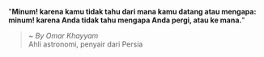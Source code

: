 "**Minum! karena kamu tidak tahu dari mana kamu datang atau mengapa: minum! karena Anda tidak tahu mengapa Anda pergi, atau ke mana.**"

> ~ _By Omar Khayyam_  
Ahli astronomi, penyair dari Persia
